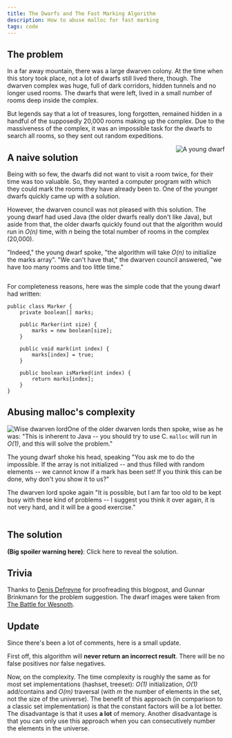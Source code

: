 ```yaml
---
title: The Dwarfs and The Fast Marking Algorithm
description: How to abuse malloc for fast marking
tags: code
---
```


## The problem

In a far away mountain, there was a large dwarven colony. At the time when this
story took place, not a lot of dwarfs still lived there, though. The dwarven
complex was huge, full of dark corridors, hidden tunnels and no longer used
rooms. The dwarfs that were left, lived in a small number of rooms deep inside
the complex.

But legends say that a lot of treasures, long forgotten, remained hidden in
a handful of the supposedly 20,000 rooms making up the complex. Due to the
massiveness of the complex, it was an impossible task for the dwarfs to search
all rooms, so they sent out random expeditions.

<img src="$root/images/2010-07-11-young-dwarf.png" alt="A young dwarf"
     style="float: right" />

## A naive solution

Being with so few, the dwarfs did not want to visit a room twice, for their time
was too valuable. So, they wanted a computer program with which they could mark
the rooms they have already been to. One of the younger dwarfs quickly came up
with a solution.

However, the dwarven council was not pleased with this solution. The young dwarf
had used Java (the older dwarfs really don't like Java), but aside from that,
the older dwarfs quickly found out that the algorithm would run in _O(n)_ time,
with _n_ being the total number of rooms in the complex (20,000).

"Indeed," the young dwarf spoke, "the algorithm will take _O(n)_ to initialize
the marks array". "We can't have that," the dwarven council answered, "we have
too many rooms and too little time."

<div style="clear: both"></div>

For completeness reasons, here was the simple code that the young dwarf had
written:

~~~~~{.java}
public class Marker {
    private boolean[] marks;

    public Marker(int size) {
        marks = new boolean[size];
    }

    public void mark(int index) {
        marks[index] = true;
    }

    public boolean isMarked(int index) {
        return marks[index];
    }
}
~~~~~

## Abusing malloc's complexity

<img src="$root/images/2010-07-11-lord.png" alt="Wise dwarven lord"
     style="float: left" />

One of the older dwarven lords then spoke, wise as he was: "This is inherent
to Java -- you should try to use C. `malloc` will run in _O(1)_, and this will
solve the problem."

The young dwarf shoke his head, speaking "You ask me to do the impossible. If
the array is not initialized -- and thus filled with random elements -- we
cannot know if a mark has been set! If you think this can be done, why don't you
show it to us?"

The dwarven lord spoke again "It is possible, but I am far too old to be kept
busy with these kind of problems -- I suggest you think it over again, it is not
very hard, and it will be a good exercise."

<div style="clear: both"></div>

## The solution

<div onclick="document.getElementById('solution').style.display='block';">

__(Big spoiler warning here)__: Click here to reveal the solution.

</div>

<div id="solution" style="display: none">

The solution of the dwarven lord goes a bit like this: two arrays of the
requested size are allocated. We shall call one `array` and the other one
`marks`. They are both filled with random elements, since we do not want to
initialize them.

The `array` can be compared to the array used in the Java program, except all
values are initially random integers.

In addition to the `marks` array, we keep the number of marks set. Initially,
this number is 0. All values in the `marks` array are random integers, too.

When we want to mark an item, instead of setting the corresponding element
of `array` to `true`, we let it point to the next position in `marks` and we
increment the number of marks. Now, we have this element in `marks` point back
to the element in `array`. This way, an element in `array` can, by chance, point
to an element in `marks`, but this won't matter since the element in `marks`
won't point back, and so we can determine it's fake.

![An illustration]($root/images/2010-07-11-illustration.png)

This figure illustrates the algorithm. Only one element is marked: the fourth
element. Therefore, only one element from the `marks` structure is used (the
number is set to 1). All elements in the `array` except the fourth element point
to random positions. The fourth points to the first mark (since we set the
fourth mark).

By chance, the second element in `array` also points to the first mark. However,
we can easily see that only the fourth element is marked, since the first mark
points back to the fourth element in `array`.

Here is [an implementation in C](http://gist.github.com/471529).

</div>

## Trivia

Thanks to [Denis Defreyne](http://stoneship.org) for proofreading this blogpost,
and Gunnar Brinkmann for the problem suggestion. The dwarf images were taken
from [The Battle for Wesnoth](http://wesnoth.org/).

## Update

Since there's been a lot of comments, here is a small update.

First off, this algorithm will **never return an incorrect result**. There will
be no false positives nor false negatives.

Now, on the complexity. The time complexity is roughly the same as for most set
implementations (hashset, treeset): _O(1)_ initialization, _O(1)_ add/contains
and _O(m)_ traversal (with _m_ the number of elements in the set, not the size
of the universe). The benefit of this approach (in comparison to a classic
set implementation) is that the constant factors will be a lot better. The
disadvantage is that it uses **a lot** of memory. Another disadvantage is that
you can only use this approach when you can consecutively number the elements in
the universe.
